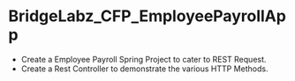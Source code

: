 # BridgeLabz_CFP_EmployeePayrollApp

- Create a Employee Payroll Spring Project to cater to REST Request.
- Create a Rest Controller to demonstrate the various HTTP Methods.
